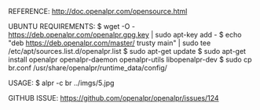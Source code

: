 REFERENCE:
http://doc.openalpr.com/opensource.html

UBUNTU REQUIREMENTS:
$ wget -O - https://deb.openalpr.com/openalpr.gpg.key | sudo apt-key add -
$ echo "deb https://deb.openalpr.com/master/ trusty main" | sudo tee /etc/apt/sources.list.d/openalpr.list
$ sudo apt-get update
$ sudo apt-get install openalpr openalpr-daemon openalpr-utils libopenalpr-dev
$ sudo cp br.conf /usr/share/openalpr/runtime_data/config/

USAGE:
$ alpr -c br ../imgs/5.jpg


GITHUB ISSUE:
https://github.com/openalpr/openalpr/issues/124
